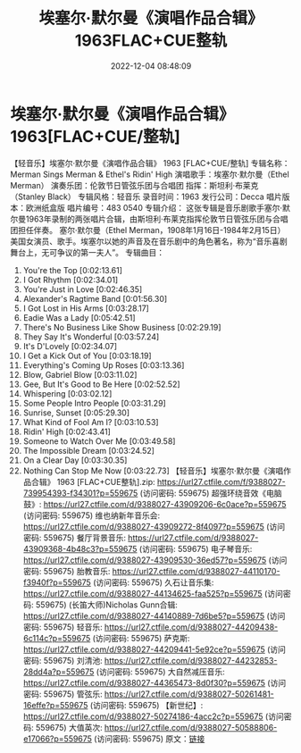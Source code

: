 ﻿---
title: 埃塞尔·默尔曼《演唱作品合辑》1963FLAC+CUE整轨
date: 2022-12-04 08:48:09
categories: 外语音乐
tags: 外语音乐
---
# 埃塞尔·默尔曼《演唱作品合辑》1963[FLAC+CUE/整轨]

【轻音乐】埃塞尔·默尔曼《演唱作品合辑》 1963
[FLAC+CUE/整轨]
专辑名称：Merman Sings Merman & Ethel's Ridin' High
演唱歌手：埃塞尔·默尔曼（Ethel Merman）
演奏乐团：伦敦节日管弦乐团与合唱团
指挥：斯坦利·布莱克（Stanley Black）
专辑风格：轻音乐
录音时间：1963
发行公司：Decca
唱片版本：欧洲纸盒版
唱片编号：483 0540
专辑介绍：
这张专辑是音乐剧歌手塞尔·默尔曼1963年录制的两张唱片合辑，由斯坦利·布莱克指挥伦敦节日管弦乐团与合唱团担任伴奏。
塞尔·默尔曼（Ethel
Merman，1908年1月16日-1984年2月15日）美国女演员、歌手。埃塞尔以她的声音及在音乐剧中的角色著名，称为“音乐喜剧舞台上，无可争议的第一夫人”。
专辑曲目：
01. You're the Top [0:02:13.61]
02. I Got Rhythm [0:02:34.01]
03. You're Just in Love [0:02:46.35]
04. Alexander's Ragtime Band [0:01:56.30]
05. I Got Lost in His Arms [0:03:28.17]
06. Eadie Was a Lady [0:05:42.51]
07. There's No Business Like Show Business [0:02:29.19]
08. They Say It's Wonderful [0:03:57.24]
09. It's D'Lovely [0:02:34.07]
10. I Get a Kick Out of You [0:03:18.19]
11. Everything's Coming Up Roses [0:03:13.36]
12. Blow, Gabriel Blow [0:03:11.02]
13. Gee, But It's Good to Be Here [0:02:52.52]
14. Whispering [0:03:02.12]
15. Some People Intro People [0:03:31.29]
16. Sunrise, Sunset [0:05:29.30]
17. What Kind of Fool Am I? [0:03:10.53]
18. Ridin' High [0:02:43.41]
19. Someone to Watch Over Me [0:03:49.58]
20. The Impossible Dream [0:03:24.52]
21. On a Clear Day [0:03:30.35]
22. Nothing Can Stop Me Now [0:03:22.73]
【轻音乐】埃塞尔·默尔曼《演唱作品合辑》 1963 [FLAC+CUE整轨].zip: https://url27.ctfile.com/f/9388027-739954393-f34301?p=559675
(访问密码: 559675)
超强环绕音效《电脑鼓》: https://url27.ctfile.com/d/9388027-43909206-6c0ace?p=559675
(访问密码: 559675)
维也纳新年音乐会: https://url27.ctfile.com/d/9388027-43909272-8f4097?p=559675
(访问密码: 559675)
餐厅背景音乐: https://url27.ctfile.com/d/9388027-43909368-4b48c3?p=559675
(访问密码: 559675)
电子琴音乐: https://url27.ctfile.com/d/9388027-43909530-36ed57?p=559675
(访问密码: 559675)
胎教音乐: https://url27.ctfile.com/d/9388027-44110170-f3940f?p=559675
(访问密码: 559675)
久石让音乐集: https://url27.ctfile.com/d/9388027-44134625-faa525?p=559675
(访问密码: 559675)
(长笛大师)Nicholas Gunn合辑: https://url27.ctfile.com/d/9388027-44140889-7d6be5?p=559675
(访问密码: 559675)
轻音乐: https://url27.ctfile.com/d/9388027-44209438-6c114c?p=559675
(访问密码: 559675)
萨克斯: https://url27.ctfile.com/d/9388027-44209441-5e92ce?p=559675
(访问密码: 559675)
刘清池: https://url27.ctfile.com/d/9388027-44232853-28dd4a?p=559675
(访问密码: 559675)
大自然减压音乐: https://url27.ctfile.com/d/9388027-44365473-8d0f30?p=559675
(访问密码: 559675)
管弦乐: https://url27.ctfile.com/d/9388027-50261481-16effe?p=559675
(访问密码: 559675)
【新世纪】: https://url27.ctfile.com/d/9388027-50274186-4acc2c?p=559675
(访问密码: 559675)
大值英次: https://url27.ctfile.com/d/9388027-50588806-e17066?p=559675
(访问密码: 559675)
原文：[链接](https://blog.sina.com.cn/s/blog_1647c7e76010310fm.html)